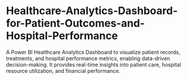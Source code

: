 # Healthcare-Analytics-Dashboard-for-Patient-Outcomes-and-Hospital-Performance
A Power BI Healthcare Analytics Dashboard to visualize patient records, treatments, and hospital performance metrics, enabling data-driven decision-making. It provides real-time insights into patient care, hospital resource utilization, and financial performance.
